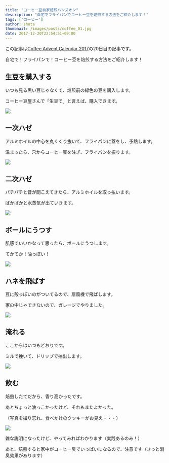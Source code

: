 ```yaml
---
title: "コーヒー豆自家焙煎ハンズオン"
description: "自宅でフライパンでコーヒー豆を焙煎する方法をご紹介します！"
tags: ['コーヒー']
author: shota
thumbnail: /images/posts/coffee_01.jpg
date: 2017-12-20T22:54:51+09:00
---
```


この記事は[Coffee Advent Calendar 2017](https://adventar.org/calendars/2165)の20日目の記事です。

自宅で！フライパンで！コーヒー豆を焙煎する方法をご紹介します！

## 生豆を購入する
いつも見る黒い豆じゃなくて、焙煎前の緑色の豆を購入します。

コーヒー豆屋さんで「生豆で」と言えば、購入できます。

![](/images/posts/coffee_01.jpg)

## 一次ハゼ
アルミホイルの中心を丸くくり抜いて、フライパンに蓋をし、予熱します。

温まったら、穴からコーヒー豆を注ぎ、フライパンを振ります。

![](/images/posts/coffee_02.jpg)

## 二次ハゼ
パチパチと音が聞こえてきたら、アルミホイルを取っ払います。

ばかばかと水蒸気が出ていきます。

![](/images/posts/coffee_03.jpg)

 <script data-ad-client="ca-pub-9971307452839678" async src="https://pagead2.googlesyndication.com/pagead/js/adsbygoogle.js"></script>
 
 ## ボールにうつす
肌感でいいかなって思ったら、ボールにうつします。

てかてか！油っぽい！

![](/images/posts/coffee_04.jpg)

## ハネを飛ばす
豆に殻っぽいのがついてるので、扇風機で飛ばします。

家の中じゃできないので、ガレージでやりました。

![](/images/posts/coffee_05.jpg)

## 淹れる
ここからはいつもどおりです。

ミルで挽いて、ドリップで抽出します。

![](/images/posts/coffee_06.jpg)

## 飲む
焙煎したてだから、香り高かったです。

あとちょっと油っこかったけど、それもまたよかった。

（写真を撮り忘れ、食べかけのクッキーがお見え・・・）

![](/images/posts/coffee_07.jpg)

雑な説明になったけど、やってみればわかります（実践あるのみ！）

あと、焙煎すると家中がコーヒー臭でいっぱいになるので、注意です（きっと消臭効果があります）
